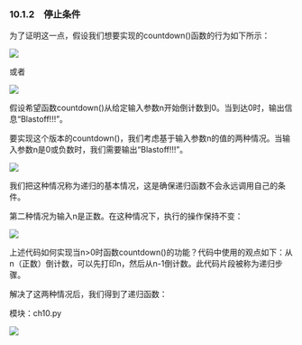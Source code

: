    

### 10.1.2　停止条件

为了证明这一点，假设我们想要实现的countdown()函数的行为如下所示：

![](0-Assets/Epubook/程序员编程语言经典合集（计算机科学丛书5册套装），javapython编程语言含经典教材龙书《编译原理》%20(Bruce%20Eckel%20%20Alfred%20V.%20Aho%20%20Monica%20S.%20Lam%20etc.)%20(Z-Library)/images/image09087.jpeg)

或者

![](0-Assets/Epubook/程序员编程语言经典合集（计算机科学丛书5册套装），javapython编程语言含经典教材龙书《编译原理》%20(Bruce%20Eckel%20%20Alfred%20V.%20Aho%20%20Monica%20S.%20Lam%20etc.)%20(Z-Library)/images/image09088.jpeg)

假设希望函数countdown()从给定输入参数n开始倒计数到0。当到达0时，输出信息“Blastoff!!!”。

要实现这个版本的countdown()，我们考虑基于输入参数n的值的两种情况。当输入参数n是0或负数时，我们需要输出“Blastoff!!!”。

![](0-Assets/Epubook/程序员编程语言经典合集（计算机科学丛书5册套装），javapython编程语言含经典教材龙书《编译原理》%20(Bruce%20Eckel%20%20Alfred%20V.%20Aho%20%20Monica%20S.%20Lam%20etc.)%20(Z-Library)/images/image09089.jpeg)

我们把这种情况称为递归的基本情况，这是确保递归函数不会永远调用自己的条件。

第二种情况为输入n是正数。在这种情况下，执行的操作保持不变：

![](0-Assets/Epubook/程序员编程语言经典合集（计算机科学丛书5册套装），javapython编程语言含经典教材龙书《编译原理》%20(Bruce%20Eckel%20%20Alfred%20V.%20Aho%20%20Monica%20S.%20Lam%20etc.)%20(Z-Library)/images/image09090.jpeg)

上述代码如何实现当n>0时函数countdown()的功能？代码中使用的观点如下：从n（正数）倒计数，可以先打印n，然后从n-1倒计数。此代码片段被称为递归步骤。

解决了这两种情况后，我们得到了递归函数：

模块：ch10.py

![](0-Assets/Epubook/程序员编程语言经典合集（计算机科学丛书5册套装），javapython编程语言含经典教材龙书《编译原理》%20(Bruce%20Eckel%20%20Alfred%20V.%20Aho%20%20Monica%20S.%20Lam%20etc.)%20(Z-Library)/images/image09091.jpeg)